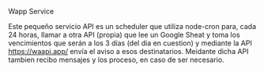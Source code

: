 Wapp Service

Este pequeño servicio API es un scheduler que utiliza node-cron para, cada 24 horas, llamar a otra API (propia) que lee un Google Sheat y toma los vencimientos que serán a los 3 días (del dia en cuestion) y mediante la API https://waapi.app/ envía el aviso a esos destinatarios.
Meidante dicha API tambien recibo mensajes y los proceso, en caso de ser necesario.
